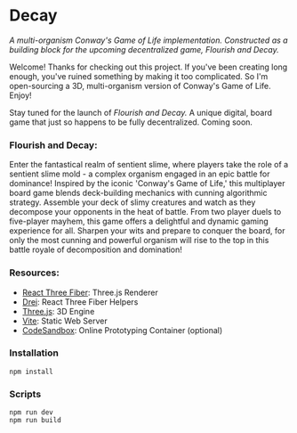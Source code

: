 # Decay

_A multi-organism Conway's Game of Life implementation. Constructed as a building block for the upcoming decentralized game, Flourish and Decay._

Welcome! Thanks for checking out this project. If you've been creating long enough, you've ruined something by making it too complicated. So I'm open-sourcing a 3D, multi-organism version of Conway's Game of Life. Enjoy!

Stay tuned for the launch of _Flourish and Decay._ A unique digital, board game
that just so happens to be fully decentralized. Coming soon.

### Flourish and Decay:

Enter the fantastical realm of sentient slime, where players take the role of a sentient slime mold - a complex organism engaged in an epic battle for dominance! Inspired by the iconic 'Conway's Game of Life,' this multiplayer board game blends deck-building mechanics with cunning algorithmic strategy. Assemble your deck of slimy creatures and watch as they decompose your opponents in the heat of battle. From two player duels to five-player mayhem, this game offers a delightful and dynamic gaming experience for all. Sharpen your wits and prepare to conquer the board, for only the most cunning and powerful organism will rise to the top in this battle royale of decomposition and domination!

### Resources:

- [React Three Fiber](https://docs.pmnd.rs/react-three-fiber/): Three.js Renderer
- [Drei](https://github.com/pmndrs/drei): React Three Fiber Helpers
- [Three.js](https://threejs.org/docs/index.html#manual/en/introduction/Creating-a-scene): 3D Engine
- [Vite](https://vitejs.dev/guide/): Static Web Server
- [CodeSandbox](https://codesandbox.io/docs/configuration): Online Prototyping Container (optional)

### Installation

```
npm install
```

### Scripts

```
npm run dev
npm run build
```
